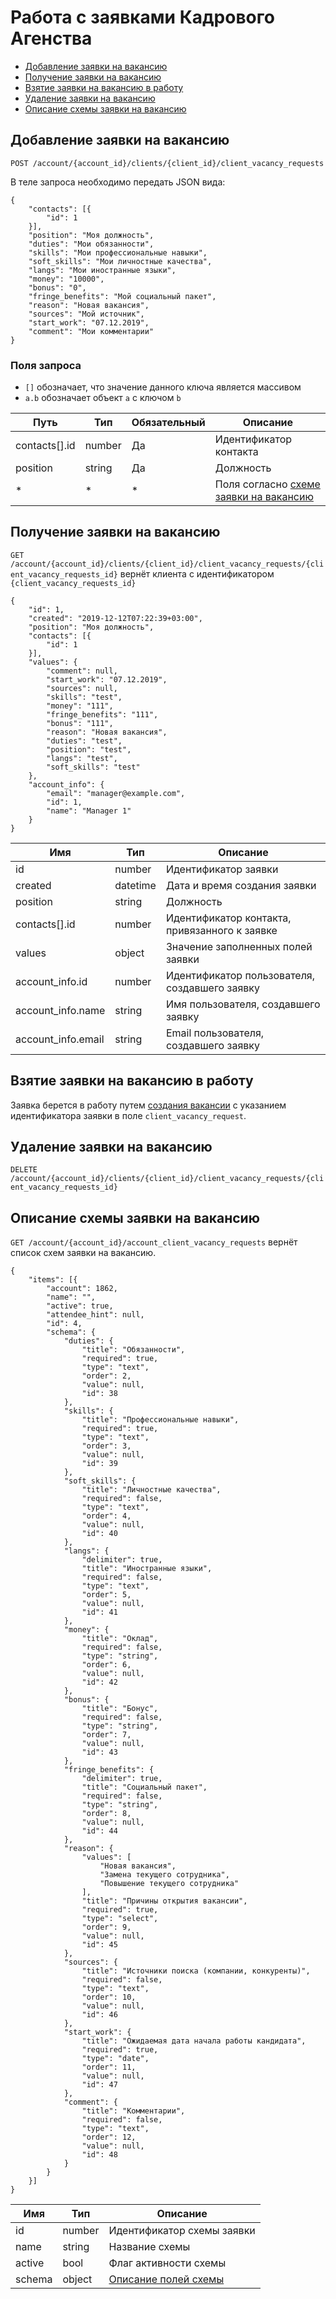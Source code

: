 # Работа с заявками Кадрового Агенства

* [Добавление заявки на вакансию](#client-vacancy-request-new)
* [Получение заявки на вакансию](#client-vacancy-request-view)
* [Взятие заявки на вакансию в работу](#client-vacancy-request-start)
* [Удаление заявки на вакансию](#client-vacancy-request-delete)
* [Описание схемы заявки на вакансию](#account-client-vacancy-request-list)


<a name="client-vacancy-request-new"></a>
## Добавление заявки на вакансию

`POST /account/{account_id}/clients/{client_id}/client_vacancy_requests`

В теле запроса необходимо передать JSON вида:

```
{
    "contacts": [{
        "id": 1
    }],
    "position": "Моя должность",
    "duties": "Мои обязанности",
    "skills": "Мои профессиональные навыки",
    "soft_skills": "Мои личностные качества",
    "langs": "Мои иностранные языки",
    "money": "10000",
    "bonus": "0",
    "fringe_benefits": "Мой социальный пакет",
    "reason": "Новая вакансия",
    "sources": "Мой источник",
    "start_work": "07.12.2019",
    "comment": "Мои комментарии"
}
```

### Поля запроса

* `[]` обозначает, что значение данного ключа является массивом
* `a.b` обозначает объект `a` с ключом `b`

| Путь | Тип | Обязательный | Описание
| ---- | -------- | ------------ | --------
| contacts[].id | number | Да | Идентификатор контакта
| position | string | Да | Должность
| * | * | * | Поля согласно [схеме заявки на вакансию](#account-client-vacancy-request-list)



<a name="client-vacancy-request-view"></a>
## Получение заявки на вакансию

`GET /account/{account_id}/clients/{client_id}/client_vacancy_requests/{client_vacancy_requests_id}`  вернёт клиента с идентификатором `{client_vacancy_requests_id}`

```
{
    "id": 1,
    "created": "2019-12-12T07:22:39+03:00",
    "position": "Моя должность",
    "contacts": [{
        "id": 1
    }],
    "values": {
        "comment": null,
        "start_work": "07.12.2019",
        "sources": null,
        "skills": "test",
        "money": "111",
        "fringe_benefits": "111",
        "bonus": "111",
        "reason": "Новая вакансия",
        "duties": "test",
        "position": "test",
        "langs": "test",
        "soft_skills": "test"
    },
    "account_info": {
        "email": "manager@example.com",
        "id": 1,
        "name": "Manager 1"
    }
}
```

Имя | Тип | Описание
--- | --- | ---
id | number | Идентификатор заявки
created | datetime | Дата и время создания заявки
position | string | Должность
contacts[].id | number | Идентификатор контакта, привязанного к заявке
values | object | Значение заполненных полей заявки
account_info.id | number | Идентификатор пользователя, создавшего заявку
account_info.name | string | Имя пользователя, создавшего заявку
account_info.email | string | Email пользователя, создавшего заявку


<a name="client-vacancy-request-start"></a>
## Взятие заявки на вакансию в работу
Заявка берется в работу путем [создания вакансии](agency_vacancies.md#vacancy-add) с указанием идентификатора заявки в поле `client_vacancy_request`.

<a name="client-vacancy-request-delete"></a>
## Удаление заявки на вакансию

`DELETE /account/{account_id}/clients/{client_id}/client_vacancy_requests/{client_vacancy_requests_id}`

<a name="account-client-vacancy-request-list"></a>
## Описание схемы заявки на вакансию

`GET /account/{account_id}/account_client_vacancy_requests` вернёт список схем заявки на вакансию.

```
{
    "items": [{
        "account": 1862,
        "name": "",
        "active": true,
        "attendee_hint": null,
        "id": 4,
        "schema": {
            "duties": {
                "title": "Обязанности",
                "required": true,
                "type": "text",
                "order": 2,
                "value": null,
                "id": 38
            },
            "skills": {
                "title": "Профессиональные навыки",
                "required": true,
                "type": "text",
                "order": 3,
                "value": null,
                "id": 39
            },
            "soft_skills": {
                "title": "Личностные качества",
                "required": false,
                "type": "text",
                "order": 4,
                "value": null,
                "id": 40
            },
            "langs": {
                "delimiter": true,
                "title": "Иностранные языки",
                "required": false,
                "type": "text",
                "order": 5,
                "value": null,
                "id": 41
            },
            "money": {
                "title": "Оклад",
                "required": false,
                "type": "string",
                "order": 6,
                "value": null,
                "id": 42
            },
            "bonus": {
                "title": "Бонус",
                "required": false,
                "type": "string",
                "order": 7,
                "value": null,
                "id": 43
            },
            "fringe_benefits": {
                "delimiter": true,
                "title": "Социальный пакет",
                "required": false,
                "type": "string",
                "order": 8,
                "value": null,
                "id": 44
            },
            "reason": {
                "values": [
                    "Новая вакансия",
                    "Замена текущего сотрудника",
                    "Повышение текущего сотрудника"
                ],
                "title": "Причины открытия вакансии",
                "required": true,
                "type": "select",
                "order": 9,
                "value": null,
                "id": 45
            },
            "sources": {
                "title": "Источники поиска (компании, конкуренты)",
                "required": false,
                "type": "text",
                "order": 10,
                "value": null,
                "id": 46
            },
            "start_work": {
                "title": "Ожидаемая дата начала работы кандидата",
                "required": true,
                "type": "date",
                "order": 11,
                "value": null,
                "id": 47
            },
            "comment": {
                "title": "Комментарии",
                "required": false,
                "type": "text",
                "order": 12,
                "value": null,
                "id": 48
            }
        }
    }]
}
```

Имя | Тип | Описание
 --- | --- | ---
id | number | Идентификатор схемы заявки
name | string | Название схемы
active | bool | Флаг активности схемы
schema | object | [Описание полей схемы](schema.md)
